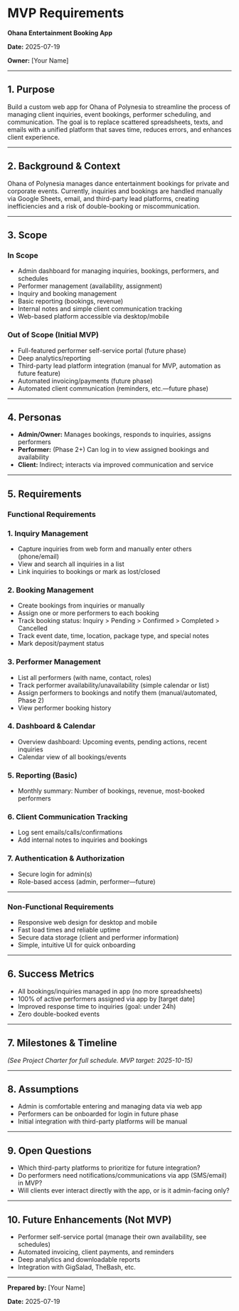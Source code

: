 # MVP Requirements

**Ohana Entertainment Booking App**

**Date:** 2025-07-19

**Owner:** [Your Name]

---

## 1. **Purpose**

Build a custom web app for Ohana of Polynesia to streamline the process of managing client inquiries, event bookings, performer scheduling, and communication. The goal is to replace scattered spreadsheets, texts, and emails with a unified platform that saves time, reduces errors, and enhances client experience.

---

## 2. **Background & Context**

Ohana of Polynesia manages dance entertainment bookings for private and corporate events. Currently, inquiries and bookings are handled manually via Google Sheets, email, and third-party lead platforms, creating inefficiencies and a risk of double-booking or miscommunication.

---

## 3. **Scope**

### **In Scope**

- Admin dashboard for managing inquiries, bookings, performers, and schedules
- Performer management (availability, assignment)
- Inquiry and booking management
- Basic reporting (bookings, revenue)
- Internal notes and simple client communication tracking
- Web-based platform accessible via desktop/mobile

### **Out of Scope (Initial MVP)**

- Full-featured performer self-service portal (future phase)
- Deep analytics/reporting
- Third-party lead platform integration (manual for MVP, automation as future feature)
- Automated invoicing/payments (future phase)
- Automated client communication (reminders, etc.—future phase)

---

## 4. **Personas**

- **Admin/Owner:** Manages bookings, responds to inquiries, assigns performers
- **Performer:** (Phase 2+) Can log in to view assigned bookings and availability
- **Client:** Indirect; interacts via improved communication and service

---

## 5. **Requirements**

### **Functional Requirements**

### 1. **Inquiry Management**

- Capture inquiries from web form and manually enter others (phone/email)
- View and search all inquiries in a list
- Link inquiries to bookings or mark as lost/closed

### 2. **Booking Management**

- Create bookings from inquiries or manually
- Assign one or more performers to each booking
- Track booking status: Inquiry > Pending > Confirmed > Completed > Cancelled
- Track event date, time, location, package type, and special notes
- Mark deposit/payment status

### 3. **Performer Management**

- List all performers (with name, contact, roles)
- Track performer availability/unavailability (simple calendar or list)
- Assign performers to bookings and notify them (manual/automated, Phase 2)
- View performer booking history

### 4. **Dashboard & Calendar**

- Overview dashboard: Upcoming events, pending actions, recent inquiries
- Calendar view of all bookings/events

### 5. **Reporting (Basic)**

- Monthly summary: Number of bookings, revenue, most-booked performers

### 6. **Client Communication Tracking**

- Log sent emails/calls/confirmations
- Add internal notes to inquiries and bookings

### 7. **Authentication & Authorization**

- Secure login for admin(s)
- Role-based access (admin, performer—future)

---

### **Non-Functional Requirements**

- Responsive web design for desktop and mobile
- Fast load times and reliable uptime
- Secure data storage (client and performer information)
- Simple, intuitive UI for quick onboarding

---

## 6. **Success Metrics**

- All bookings/inquiries managed in app (no more spreadsheets)
- 100% of active performers assigned via app by [target date]
- Improved response time to inquiries (goal: under 24h)
- Zero double-booked events

---

## 7. **Milestones & Timeline**

*(See Project Charter for full schedule. MVP target: 2025-10-15)*

---

## 8. **Assumptions**

- Admin is comfortable entering and managing data via web app
- Performers can be onboarded for login in future phase
- Initial integration with third-party platforms will be manual

---

## 9. **Open Questions**

- Which third-party platforms to prioritize for future integration?
- Do performers need notifications/communications via app (SMS/email) in MVP?
- Will clients ever interact directly with the app, or is it admin-facing only?

---

## 10. **Future Enhancements (Not MVP)**

- Performer self-service portal (manage their own availability, see schedules)
- Automated invoicing, client payments, and reminders
- Deep analytics and downloadable reports
- Integration with GigSalad, TheBash, etc.

---

**Prepared by:** [Your Name]

**Date:** 2025-07-19